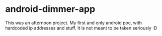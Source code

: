 # android-dimmer-app

This was an afternoon project. My first and only android poc, with hardcoded ip addresses and stuff. It is not meant to be taken seriously :D
